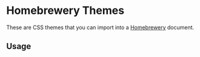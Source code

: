 # Homebrewery Themes

These are CSS themes that you can import into a [Homebrewery](https://homebrewery.naturalcrit.com/) document.

## Usage
